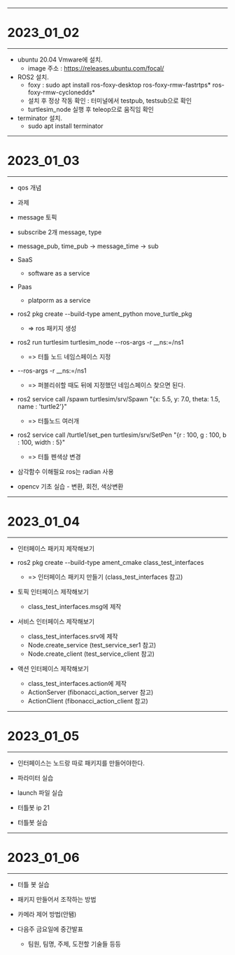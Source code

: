 - - -
# 2023_01_02
- - -
* ubuntu 20.04 Vmware에 설치.
  * image 주소 : https://releases.ubuntu.com/focal/
* ROS2 설치.
  * foxy : sudo apt install ros-foxy-desktop ros-foxy-rmw-fastrtps* ros-foxy-rmw-cyclonedds*
  * 설치 후 정상 작동 확인 : 터미널에서 testpub, testsub으로 확인
  * turtlesim_node 실행 후 teleop으로 움직임 확인
* terminator 설치.
  * sudo apt install terminator

- - -
# 2023_01_03
- - -
* qos 개념

* 과제
* message 토픽
* subscribe 2개 message, type
* message_pub, time_pub -> message_time -> sub

* SaaS
  * software as a service
* Paas
  * platporm as a service

* ros2 pkg create --build-type ament_python move_turtle_pkg
  * => ros 패키지 생성

* ros2 run turtlesim turtlesim_node --ros-args -r __ns:=/ns1
  * => 터틀 노드 네임스페이스 지정

* --ros-args -r __ns:=/ns1
  * => 퍼블리쉬할 때도 뒤에 지정했던 네임스페이스 찾으면 된다.

* ros2 service call /spawn turtlesim/srv/Spawn "{x: 5.5, y: 7.0, theta: 1.5, name : 'turtle2'}"
  * => 터틀노드 여러개

* ros2 service call /turtle1/set_pen turtlesim/srv/SetPen "{r : 100, g : 100, b : 100, width : 5}"
  * => 터틀 펜색상 변경

* 삼각함수 이해필요 ros는 radian 사용

* opencv 기초 실습 - 변환, 회전, 색상변환

---
# 2023_01_04
---
* 인터페이스 패키지 제작해보기

* ros2 pkg create --build-type ament_cmake class_test_interfaces
  * => 인터페이스 패키지 만들기 (class_test_interfaces 참고)

* 토픽 인터페이스 제작해보기
  * class_test_interfaces.msg에 제작

* 서비스 인터페이스 제작해보기
  * class_test_interfaces.srv에 제작
  * Node.create_service (test_service_ser1 참고)
  * Node.create_client (test_service_client 참고)

* 액션 인터페이스 제작해보기
  * class_test_interfaces.action에 제작
  * ActionServer (fibonacci_action_server 참고)
  * ActionClient (fibonacci_action_client 참고)

---
# 2023_01_05
---

* 인터페이스는 노드랑 따로 패키지를 만들어야한다.

* 파라미터 실습
* launch 파일 실습
* 터틀봇 ip 21
* 터틀봇 실습


---
# 2023_01_06
---
* 터틀 봇 실습
* 패키지 만들어서 조작하는 방법
* 카메라 제어 방법(안됌)

* 다음주 금요일에 중간발표
  * 팀원, 팀명, 주제, 도전할 기술들 등등
